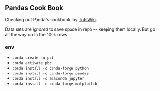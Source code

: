 ## Pandas Cook Book

Checking out Panda's cookbook, by [TutsWiki](https://github.com/TutsWiki/source/).

Data sets are _ignored_ to save space in repo -- keeping them locally. But go all the way up to the 100k rows. 

### env

- `conda create -n pcb`
- `conda activate pbc`
- `conda install -c conda-forge python`
- `conda install -c conda-forge pandas`
- `conda install -c anaconda jupyter`
- `conda install -c conda-forge matplotlib`